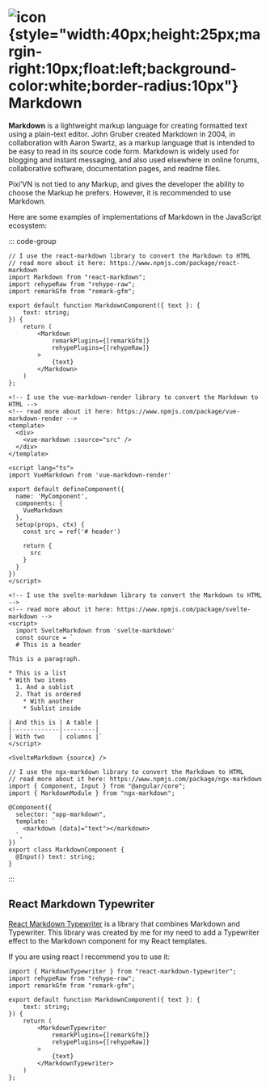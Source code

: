 # ![icon](/markdown.svg){style="width:40px;height:25px;margin-right:10px;float:left;background-color:white;border-radius:10px"} Markdown

**Markdown** is a lightweight markup language for creating formatted text using a plain-text editor. John Gruber created Markdown in 2004, in collaboration with Aaron Swartz, as a markup language that is intended to be easy to read in its source code form. Markdown is widely used for blogging and instant messaging, and also used elsewhere in online forums, collaborative software, documentation pages, and readme files.

Pixi’VN is not tied to any Markup, and gives the developer the ability to choose the Markup he prefers. However, it is recommended to use Markdown.

Here are some examples of implementations of Markdown in the JavaScript ecosystem:

::: code-group

```tsx [React]
// I use the react-markdown library to convert the Markdown to HTML
// read more about it here: https://www.npmjs.com/package/react-markdown
import Markdown from "react-markdown";
import rehypeRaw from "rehype-raw";
import remarkGfm from "remark-gfm";

export default function MarkdownComponent({ text }: {
    text: string;
}) {
    return (
        <Markdown
            remarkPlugins={[remarkGfm]}
            rehypePlugins={[rehypeRaw]}
        >
            {text}
        </Markdown>
    )
};

```

```vue [Vue]
<!-- I use the vue-markdown-render library to convert the Markdown to HTML -->
<!-- read more about it here: https://www.npmjs.com/package/vue-markdown-render -->
<template>
  <div>
    <vue-markdown :source="src" />
  </div>
</template>

<script lang="ts">
import VueMarkdown from 'vue-markdown-render'

export default defineComponent({
  name: 'MyComponent',
  components: {
    VueMarkdown
  },
  setup(props, ctx) {
    const src = ref('# header')

    return {
      src
    }
  }
})
</script>
```

```svelte [Svelte]
<!-- I use the svelte-markdown library to convert the Markdown to HTML -->
<!-- read more about it here: https://www.npmjs.com/package/svelte-markdown -->
<script>
  import SvelteMarkdown from 'svelte-markdown'
  const source = `
  # This is a header

This is a paragraph.

* This is a list
* With two items
  1. And a sublist
  2. That is ordered
    * With another
    * Sublist inside

| And this is | A table |
|-------------|---------|
| With two    | columns |`
</script>

<SvelteMarkdown {source} />
```

```tsx [Angular]
// I use the ngx-markdown library to convert the Markdown to HTML
// read more about it here: https://www.npmjs.com/package/ngx-markdown
import { Component, Input } from "@angular/core";
import { MarkdownModule } from "ngx-markdown";

@Component({
  selector: "app-markdown",
  template: `
    <markdown [data]="text"></markdown>
  `,
})
export class MarkdownComponent {
  @Input() text: string;
}
```

:::

<sandbox
  template="4h8wst"
  entry="/src/components/MarkdownComponent.tsx"
  previewHeight=300
/>

## React Markdown Typewriter

[React Markdown Typewriter](https://www.npmjs.com/package/react-markdown-typewriter) is a library that combines Markdown and Typewriter. This library was created by me for my need to add a Typewriter effect to the Markdown component for my React templates.

If you are using react I recommend you to use it:

```tsx [React]
import { MarkdownTypewriter } from "react-markdown-typewriter";
import rehypeRaw from "rehype-raw";
import remarkGfm from "remark-gfm";

export default function MarkdownComponent({ text }: {
    text: string;
}) {
    return (
        <MarkdownTypewriter
            remarkPlugins={[remarkGfm]}
            rehypePlugins={[rehypeRaw]}
        >
            {text}
        </MarkdownTypewriter>
    )
};

```

<sandbox
  template="rgjf6t"
  entry="/src/components/MarkdownComponent.tsx"
  previewHeight=320
/>
